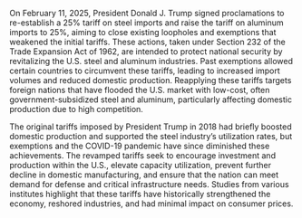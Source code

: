 On February 11, 2025, President Donald J. Trump signed proclamations to re-establish a 25% tariff on steel imports and raise the tariff on aluminum imports to 25%, aiming to close existing loopholes and exemptions that weakened the initial tariffs. These actions, taken under Section 232 of the Trade Expansion Act of 1962, are intended to protect national security by revitalizing the U.S. steel and aluminum industries. Past exemptions allowed certain countries to circumvent these tariffs, leading to increased import volumes and reduced domestic production. Reapplying these tariffs targets foreign nations that have flooded the U.S. market with low-cost, often government-subsidized steel and aluminum, particularly affecting domestic production due to high competition.

The original tariffs imposed by President Trump in 2018 had briefly boosted domestic production and supported the steel industry’s utilization rates, but exemptions and the COVID-19 pandemic have since diminished these achievements. The revamped tariffs seek to encourage investment and production within the U.S., elevate capacity utilization, prevent further decline in domestic manufacturing, and ensure that the nation can meet demand for defense and critical infrastructure needs. Studies from various institutes highlight that these tariffs have historically strengthened the economy, reshored industries, and had minimal impact on consumer prices.